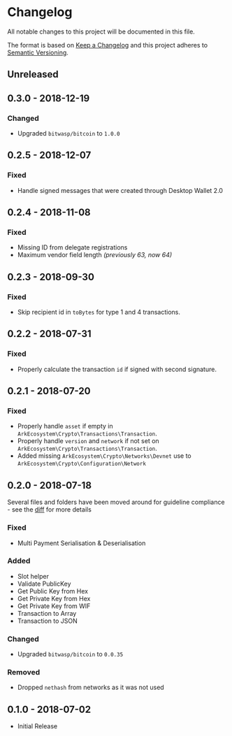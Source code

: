 # Changelog

All notable changes to this project will be documented in this file.

The format is based on [Keep a Changelog](http://keepachangelog.com/en/1.0.0/)
and this project adheres to [Semantic Versioning](http://semver.org/spec/v2.0.0.html).

## Unreleased

## 0.3.0 - 2018-12-19

### Changed
- Upgraded `bitwasp/bitcoin` to `1.0.0`

## 0.2.5 - 2018-12-07

### Fixed
- Handle signed messages that were created through Desktop Wallet 2.0

## 0.2.4 - 2018-11-08

### Fixed
- Missing ID from delegate registrations
- Maximum vendor field length _(previously 63, now 64)_

## 0.2.3 - 2018-09-30

### Fixed
- Skip recipient id in `toBytes` for type 1 and 4 transactions.

## 0.2.2 - 2018-07-31

### Fixed
- Properly calculate the transaction `id` if signed with second signature.

## 0.2.1 - 2018-07-20

### Fixed
- Properly handle `asset` if empty in `ArkEcosystem\Crypto\Transactions\Transaction`.
- Properly handle `version` and `network` if not set on `ArkEcosystem\Crypto\Transactions\Transaction`.
- Added missing `ArkEcosystem\Crypto\Networks\Devnet` use to `ArkEcosystem\Crypto\Configuration\Network`

## 0.2.0 - 2018-07-18

Several files and folders have been moved around for guideline compliance - see the [diff](https://github.com/ArkEcosystem/php-crypto/compare/0.1.0...0.2.0) for more details

### Fixed
- Multi Payment Serialisation & Deserialisation

### Added
- Slot helper
- Validate PublicKey
- Get Public Key from Hex
- Get Private Key from Hex
- Get Private Key from WIF
- Transaction to Array
- Transaction to JSON

### Changed
- Upgraded `bitwasp/bitcoin` to `0.0.35`

### Removed
- Dropped `nethash` from networks as it was not used

## 0.1.0 - 2018-07-02
- Initial Release
